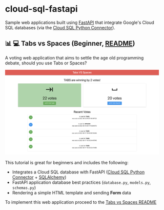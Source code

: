 # cloud-sql-fastapi
Sample web applications built using [FastAPI](https://fastapi.tiangolo.com/) that integrate Google's Cloud SQL databases (via the [Cloud SQL Python Connector](https://github.com/GoogleCloudPlatform/cloud-sql-python-connector)).

## :bar_chart: :computer: Tabs vs Spaces (Beginner, [README](tabs-vs-spaces/README.md))
A voting web application that aims to settle the age old programming debate, should you use Tabs or Spaces?

<p align="center">
    <img src="https://raw.githubusercontent.com/jackwotherspoon/cloud-sql-fastapi/main/docs/images/tabs-vs-spaces.png" alt="tabs-vs-spaces application">
</p>

This tutorial is great for beginners and includes the following:
- Integrates a Cloud SQL database with FastAPI ([Cloud SQL Python Connector](https://github.com/GoogleCloudPlatform/cloud-sql-python-connector) + [SQLAlchemy](https://www.sqlalchemy.org/))
- FastAPI application database best practices (`database.py`, `models.py`, `schemas.py`)
- Rendering a simple HTML template and sending __Form__ data

To implement this web application proceed to the [Tabs vs Spaces README](tabs-vs-spaces/README.md)
